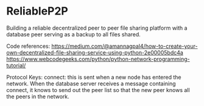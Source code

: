 # ReliableP2P
Building a reliable decentralized peer to peer file sharing platform with a database peer serving as a backup to all files shared.

Code references:
https://medium.com/@amannagpal4/how-to-create-your-own-decentralized-file-sharing-service-using-python-2e00005bdc4a
https://www.webcodegeeks.com/python/python-network-programming-tutorial/

Protocol Keys:
    connect: this is sent when a new node has entered the       
        network. When the database server receives a message containing connect, it knows to send out the peer list so that the new peer knows all the peers in the network.